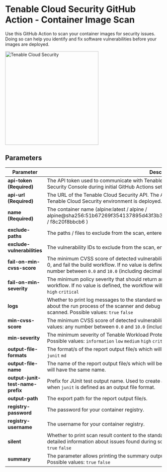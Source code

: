 # Tenable Cloud Security GitHub Action - Container Image Scan

Use this GitHub Action to scan your container images for security issues. Doing so can help
you identify and fix software vulnerabilities before your images are deployed.

<img alt="Tenable Cloud Security" src="../../media/logo.svg " width="300" />

## Parameters

| Parameter                         | Description                                                                                                                                                                                                                                                           | Default       | Example                      |
|-----------------------------------|-----------------------------------------------------------------------------------------------------------------------------------------------------------------------------------------------------------------------------------------------------------------------|---------------|------------------------------|
| **api-token** **(Required)**      | The API token used to communicate with Tenable Cloud Security. Generated in the Tenable Cloud Security Console during initial GitHub Actions setup.                                                                                                                   |               |                              |
| **api-url** **(Required)**        | The URL of the Tenable Cloud Security API. The API URL varies based on the region in which your Tenable Cloud Security environment is deployed.                                                                                                                       |               | `https://us.app.ermetic.com/` |
| **name** **(Required)**           | The container name (alpine:latest / alpine /  alpine@sha256:51b67269f354137895d43f3b3d810bfacd3945438e94dc5ac55fdac340352f48 / f8c20f8bbcb6 )                                                                                                                         |               | `alpine:latest`              |
| **exclude-paths**                 | The paths / files to exclude from the scan, entered as a comma separated list.                                                                                                                                                                                        |               | `/dev`                       |
| **exclude-vulnerabilities**       | The vulnerability IDs to exclude from the scan, entered as a comma separated list.                                                                                                                                                                                    |               | `CVE-2021-44228`             |
| **fail-on-min-cvss-score**        | The minimum CVSS score of detected vulnerabilities that should return an exit code different from 0, and fail the build workflow. If no value is defined, the workflow will not fail. Possible values: any number between `0.0` and `10.0` (including decimal points) |               | `7.8`                        |
| **fail-on-min-severity**          | The minimum policy severity that should return an exit code different from 0, and fail the build workflow. If no value is defined, the workflow will not fail. Possible values: `information` `low` `medium` `high` `critical`                                        |               | `critical`                   |
| **logs**                          | Whether to print log messages to the standard workflow output. Log messages include information about the run process of the scanner and debug information, such as the number of files/lines scanned. Possible values: `true` `false`                                | `false`       | `true`                       |
| **min-cvss-score**                | The minimum CVSS score of detected vulnerabilities that you want included in the scan. Possible values: any number between `0.0` and `10.0` (including decimal points)                                                                                                |               | `5.0`                        |
| **min-severity**                  | The minimum severity of Tenable Workload Protection policies that you want included in the scan. Possible values: `information` `low` `medium` `high` `critical`                                                                                                      | `information` | `medium`                     |
| **output-file-formats**           | The format/s of the report output file/s which will be exported. Possible values: `cyclonedx` `json` `junit` `md`                                                                                                                                                     |               | `json,csv`                   |
| **output-file-name**              | The name of the report output file/s which will be exported. If multiple formats are selected, all files will have the same name.                                                                                                                                     | `results`     | `results`                    |
| **output-junit-test-name-prefix** | Prefix for JUnit test output name. Used to create a first-level hierarchy in test results. Can be used when `junit` is defined as an output file format.                                                                                                              |               | `Scan1`                      |
| **output-path**                   | The export path for the report output file/s.                                                                                                                                                                                                                         |               | `results/`                   |
| **registry-password**             | The password for your container registry.                                                                                                                                                                                                                             |               |                              |
| **registry-username**             | The username for your container registry.                                                                                                                                                                                                                             |               |                              |
| **silent**                        | Whether to print scan result content to the standard workflow output. Scan result output contains detailed information about issues found during scanning. Independent from logs. Possible values: `true` `false`                                                     | `false`       | `true`                       |
| **summary**                       | The parameter allows printing the summary output at the end of the pipeline step execution. Possible values: `true` `false`                                                                                                                                           | `true`        | `false`                      |